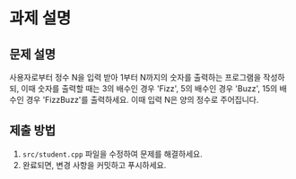 # 과제 설명

## 문제 설명
사용자로부터 정수 N을 입력 받아 1부터 N까지의 숫자를 출력하는 프로그램을 작성하되, 
이때 숫자를 출력할 때는 3의 배수인 경우 'Fizz', 5의 배수인 경우 'Buzz', 15의 배수인 경우 'FizzBuzz'를 출력하세요. 
이때 입력 N은 양의 정수로 주어집니다.

## 제출 방법
1. `src/student.cpp` 파일을 수정하여 문제를 해결하세요.
2. 완료되면, 변경 사항을 커밋하고 푸시하세요.
